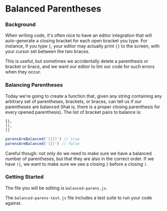 # Balanced Parentheses

### Background

When writing code, it's often nice to have an editor integration that will
auto-generate a closing bracket for each open bracket you type. For instance, if
you type `{`, your editor may actually print `{}` to the screen, with your
cursor set between the two braces.

This is useful, but sometimes we accidentally delete a parenthesis or bracket or
brace, and we want our editor to lint our code for such errors when they occur.

### Balancing Parentheses

Today we're going to create a function that, given any string containing any
arbitrary set of parentheses, brackets, or braces, can tell us if our
parentheses are balanced (that is, there is a proper closing parenthesis for
every opened parenthesis). The list of bracket pairs to balance is:
```
{},
(),
[]
```

```javascript
parensAreBalanced('([])') // true
parensAreBalanced('([)') // false
```

Careful though: not only do we need to make sure we have a balanced number of
parentheses, but that they are also in the correct order. If we have `({`, we
want to make sure we see a closing `}` before a closing `)`.

### Getting Started

The file you will be editing is `balanced-parens.js`.

The `balanced-parens-test.js` file includes a test suite to run your code
against.

